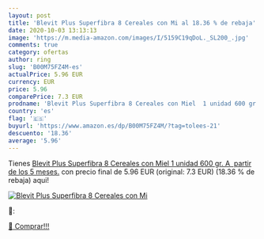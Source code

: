 ```yaml
---
layout: post
title: 'Blevit Plus Superfibra 8 Cereales con Mi al 18.36 % de rebaja'
date: 2020-10-03 13:13:13
image: 'https://m.media-amazon.com/images/I/5159C19qDoL._SL200_.jpg'
comments: true
category: ofertas
author: ring
slug: 'B00M75FZ4M-es'
actualPrice: 5.96 EUR
currency: EUR
price: 5.96
comparePrice: 7.3 EUR
prodname: 'Blevit Plus Superfibra 8 Cereales con Miel  1 unidad 600 gr. A  partir de los 5 meses.'
country: 'es'
flag: '🇪🇸'
buyurl: 'https://www.amazon.es/dp/B00M75FZ4M/?tag=tolees-21'
descuento: '18.36'
average: '5.96'
---
```


Tienes [Blevit Plus Superfibra 8 Cereales con Miel  1 unidad 600 gr. A  partir de los 5 meses.](https://www.amazon.es/dp/B00M75FZ4M/?tag=tolees-21) con precio final de  5.96 EUR (original: 7.3 EUR) (18.36 %  de rebaja) aqui!

[![Blevit Plus Superfibra 8 Cereales con Mi](https://m.media-amazon.com/images/I/5159C19qDoL._SL200_.jpg)](https://www.amazon.es/dp/B00M75FZ4M/?tag=tolees-21)

🔎:


[🛒 Comprar!!!](https://www.amazon.es/dp/B00M75FZ4M/?tag=tolees-21)

